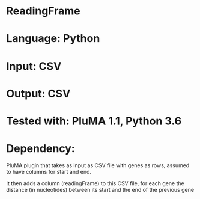 # ReadingFrame
# Language: Python
# Input: CSV
# Output: CSV
# Tested with: PluMA 1.1, Python 3.6
# Dependency:

PluMA plugin that takes as input as CSV file with genes as rows,
assumed to have columns for start and end.

It then adds a column (readingFrame) to this CSV file, for each
gene the distance (in nucleotides) between its start and the end of the
previous gene

